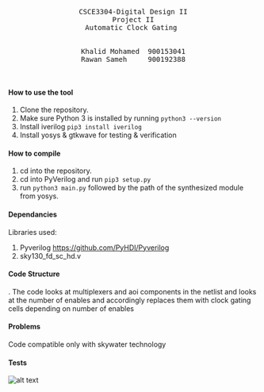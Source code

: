 <pre>
<p align="center">

CSCE3304-Digital Design II
Project II
Automatic Clock Gating 


Khalid Mohamed  900153041
Rawan Sameh     900192388
</p>
</pre>

#### How to use the tool
1. Clone the repository.
2. Make sure Python 3 is installed by running ```python3 --version```
3. Install iverilog ```pip3 install iverilog```
4. Install yosys & gtkwave for testing & verification

#### How to compile
1. cd into the repository.
2. cd into PyVerilog and run ```pip3 setup.py```
3. run ```python3 main.py``` followed by the path of the synthesized module from yosys.

#### Dependancies
Libraries used:
1. Pyverilog https://github.com/PyHDI/Pyverilog
2. sky130_fd_sc_hd.v 


#### Code Structure
. The code looks at multiplexers and aoi components in the netlist and looks at the number of enables
and accordingly replaces them with clock gating cells depending on number of enables

#### Problems
Code compatible only with skywater technology

#### Tests
![alt text](https://github.com/Khaliddxx/Automatic_Clock_Gating/blob/main/Test1.jpg?raw=true)

